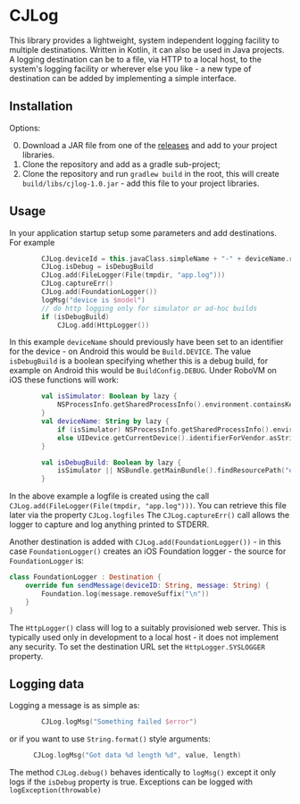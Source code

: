 CJLog
=====
This library provides a lightweight, system independent logging facility to multiple destinations.
Written in Kotlin, it can also be used in Java projects. A logging destination can be to a file, via HTTP to a local host,
to the system's logging facility or wherever else you like - a new type of destination can be added by implementing
a simple interface.

## Installation

Options: 

0. Download a JAR file from one of the [releases](https://github.com/clydebarrow/CJLog/releases) and add to your project libraries.
1. Clone the repository and add as a gradle sub-project;
2. Clone the repository and run `gradlew build` in the root, this will create `build/libs/cjlog-1.0.jar` - add this file to your project libraries.

## Usage

In your application startup setup some parameters and add destinations. For example
````kotlin
        CJLog.deviceId = this.javaClass.simpleName + "-" + deviceName.replace(' ', '_')
        CJLog.isDebug = isDebugBuild
        CJLog.add(FileLogger(File(tmpdir, "app.log")))
        CJLog.captureErr()
        CJLog.add(FoundationLogger())
        logMsg("device is $model")
        // do http logging only for simulator or ad-hoc builds
        if (isDebugBuild)
            CJLog.add(HttpLogger())
````

In this example `deviceName` should previously have been set to an identifier for the device - on Android this
would be `Build.DEVICE`. The value `isDebugBuild` is a boolean
specifying whether this is a debug build, for example on Android this would be `BuildConfig.DEBUG`. Under RoboVM on iOS
these functions will work:

````kotlin
        val isSimulator: Boolean by lazy {
            NSProcessInfo.getSharedProcessInfo().environment.containsKey("SIMULATOR_DEVICE_NAME")
        }
        val deviceName: String by lazy {
            if (isSimulator) NSProcessInfo.getSharedProcessInfo().environment["SIMULATOR_DEVICE_NAME"].toString()
            else UIDevice.getCurrentDevice().identifierForVendor.asString().takeLast(8)
        }

        val isDebugBuild: Boolean by lazy {
            isSimulator || NSBundle.getMainBundle().findResourcePath("embedded", "mobileprovision") != null
        }
````

In the above example a logfile is created using the call `CJLog.add(FileLogger(File(tmpdir, "app.log")))`. You can retrieve
this file later via the property `CJLog.logfiles`
The `CJLog.captureErr()` call allows the logger to capture and log anything printed to STDERR.

Another destination is added with `CJLog.add(FoundationLogger())` - in this case `FoundationLogger()` creates an iOS
Foundation logger - the source for `FoundationLogger` is:
````kotlin
class FoundationLogger : Destination {
    override fun sendMessage(deviceID: String, message: String) {
        Foundation.log(message.removeSuffix("\n"))
    }
}
````

The `HttpLogger()` class will log to a suitably provisioned web server. This is typically used only in development to a local
host - it does not implement any security. To set the destination URL set the `HttpLogger.SYSLOGGER` property.

## Logging data

Logging a message is as simple as:
````kotlin
        CJLog.logMsg("Something failed $error")
````
or if you want to use `String.format()` style arguments:
````kotlin
      CJLog.logMsg("Got data %d length %d", value, length)
````
The method `CJLog.debug()` behaves identically to `logMsg()` except it only logs if the `isDebug` property is true.
Exceptions can be logged with `logException(throwable)`
